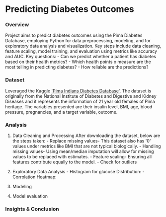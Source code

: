# Predicting Diabetes Outcomes

### Overview
Project aims to predict diabetes outcomes using the Pima Diabetes Database, employing Python for data preprocessing, modeling, and for exploratory data analysis and visualization. Key steps include data cleaning, feature scaling, model training, and evaluation using metrics like accuracy and AUC.
   Key questions:
      - Can we predict whether a patient has diabetes based on their health metrics?
      - Which health points o measure are the most telling in predicting diabetes?
      - How reliable are the predictions?

### Dataset 
Leveraged the Kaggle ['Pima Indians Diabetes Database'](https://www.kaggle.com/datasets/uciml/pima-indians-diabetes-database/data). The dataset is originally from the National Institute of Diabetes and Digestive and Kidney Diseases and it represents the information of 21 year old females of Pima heritage. The variables presented are their insulin level, BMI, age, blood pressure, pregnancies, and a target variable, outcome. 

### Analysis
1. Data Cleaning and Processing
   After downloading the dataset, below are the steps taken:
       - Replace missing values- This dataset also has '0' values under metrics like BMI that are not typical biologically.
       - Handling missing values- Using mean/median imputation will allow for missing values to be replaced with estimates.
       - Feature scaling- Ensuring all features contribute equally to the model.
       - Check for outliers
   
2. Exploratory Data Analysis
       - Histogram for glucose Distribution:
       - Corrolation Heatmap:
         
3. Modeling
   
4. Model evaluation
   
### Insights & Conclusion

